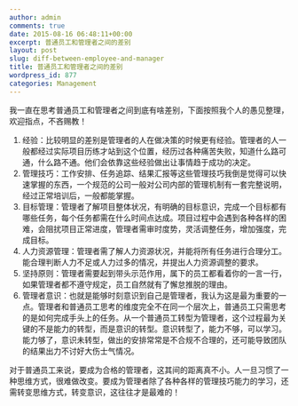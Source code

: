 ```yaml
---
author: admin
comments: true
date: 2015-08-16 06:48:11+00:00
excerpt: 普通员工和管理者之间的差别
layout: post
slug: diff-between-employee-and-manager
title: 普通员工和管理者之间的差别
wordpress_id: 877
categories: Management
---
```


我一直在思考普通员工和管理者之间到底有啥差别，下面按照我个人的愚见整理，欢迎指点，不吝赐教！

1. 经验：比较明显的差别是管理者的人在做决策的时候更有经验。管理者的人一般都经过实际项目历练才站到这个位置，经历过各种痛苦失败，知道什么路可通，什么路不通。他们会依靠这些经验做出让事情趋于成功的决定。
2. 管理技巧：工作安排、任务追踪、结果汇报等这些管理技巧我倒是觉得可以快速掌握的东西，一个规范的公司一般对公司内部的管理机制有一套完整说明，经过正常培训后，一般都能掌握。
3. 目标管理：管理者了解项目整体状况，有明确的目标意识，完成一个目标都有哪些任务，每个任务都需在什么时间点达成。项目过程中会遇到各种各样的困难，会阻扰项目正常进度，管理者需审时度势，灵活调整任务，增加强度，完成目标。
4. 人力资源管理：管理者需了解人力资源状况，并能将所有任务进行合理分工。能合理判断人力不足或人力过多的情况，并提出人力资源调整的要求。
5. 坚持原则：管理者需要起到带头示范作用，属下的员工都看着你的一言一行，如果管理者都不遵守规定，员工自然就有了懈怠推脱的理由。
6. 管理者意识：也就是能够时刻意识到自己是管理者，我认为这是最为重要的一点。管理者和普通员工思考的维度完全不在同一个层次上，普通员工只需思考的是如何完成手头上的任务。从一个普通员工转型为管理者，这个过程最为关键的不是能力的转型，而是意识的转型。意识转型了，能力不够，可以学习。能力够了，意识未转型，做出的安排常常是不合规不合理的，还可能导致团队的结果出力不讨好大伤士气情况。

对于普通员工来说，要成为合格的管理者，这其间的距离真不小。人一旦习惯了一种思维方式，很难做改变。要成为管理者除了各种各样的管理技巧能力的学习，还需转变思维方式，转变意识，这往往才是最难的！

